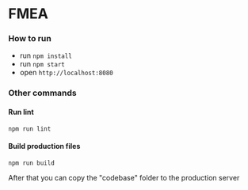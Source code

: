 FMEA
===================

### How to run

- run ```npm install```
- run ```npm start```
- open ```http://localhost:8080```

### Other commands

#### Run lint

```
npm run lint
```

#### Build production files

```
npm run build
```

After that you can copy the "codebase" folder to the production server
